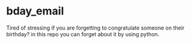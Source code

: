 # bday_email
Tired of stressing if you are forgetting to congratulate someone on their birthday? in this repo you can forget about it by using python.
